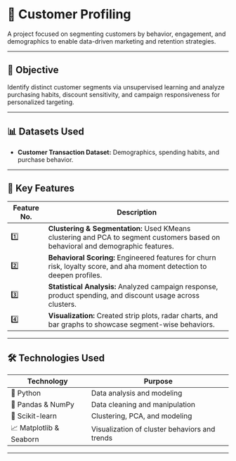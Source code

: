 # 🚀 Customer Profiling

A project focused on segmenting customers by behavior, engagement, and demographics to enable data-driven marketing and retention strategies.

---

## 🎯 Objective  
Identify distinct customer segments via unsupervised learning and analyze purchasing habits, discount sensitivity, and campaign responsiveness for personalized targeting.

---

## 📊 Datasets Used  
- **Customer Transaction Dataset:** Demographics, spending habits, and purchase behavior.

---

## 🔑 Key Features  

| Feature No. | Description |
|-------------|-------------|
| 1️⃣ | **Clustering & Segmentation:** Used KMeans clustering and PCA to segment customers based on behavioral and demographic features. |
| 2️⃣ | **Behavioral Scoring:** Engineered features for churn risk, loyalty score, and aha moment detection to deepen profiles. |
| 3️⃣ | **Statistical Analysis:** Analyzed campaign response, product spending, and discount usage across clusters. |
| 4️⃣ | **Visualization:** Created strip plots, radar charts, and bar graphs to showcase segment-wise behaviors. |

---

## 🛠️ Technologies Used  

| Technology | Purpose |
|------------|---------|
| 🐍 Python | Data analysis and modeling |
| 🐼 Pandas & NumPy | Data cleaning and manipulation |
| 🤖 Scikit-learn | Clustering, PCA, and modeling |
| 📈 Matplotlib & Seaborn | Visualization of cluster behaviors and trends |

---

